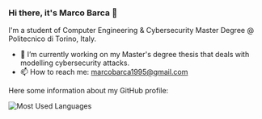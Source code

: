### Hi there, it's Marco Barca 👋

I'm a student of Computer Engineering & Cybersecurity Master Degree @ Politecnico di Torino, Italy.

- 🔭 I’m currently working on my Master's degree thesis that deals with modelling cybersecurity attacks.
- 📫 How to reach me: marcobarca1995@gmail.com

Here some information about my GitHub profile:

![Most Used Languages](https://github-readme-stats.vercel.app/api/top-langs/?username=marcobarca&layout=compact&langs_count=20&theme=react&hide_border=true) 

